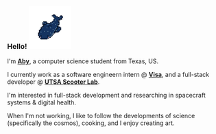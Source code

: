 ### Hello!   <img src="whale_shark.gif" alt="Whale Shark" width="100">


I'm [**Aby**](http://abyroxana.com/), a computer science student from Texas, US.

I currently work as a software engineern intern @ [**Visa**](https://corporate.visa.com/en/about-visa.html), and a full-stack developer @ [**UTSA Scooter Lab**](https://scooterlab.utsa.edu/).

I'm interested in full-stack development and researching in spacecraft systems & digital health.

When I'm not working, I like to follow the developments of science (specifically the cosmos), cooking, and I enjoy creating art.
